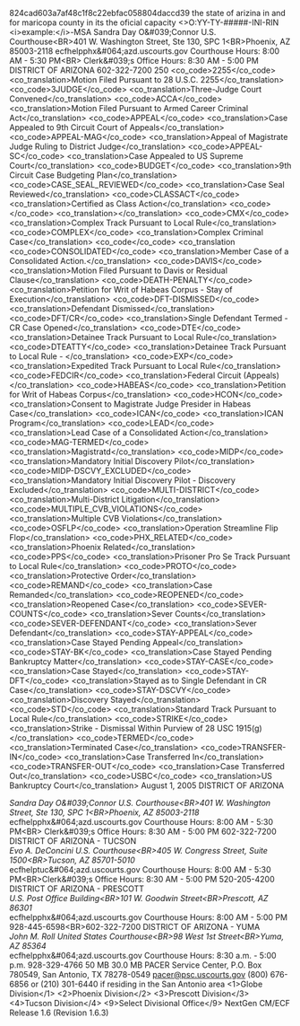 824cad603a7af48c1f8c22ebfac058804daccd39
the state of arizina in and for maricopa county in its the  oficial capacity <opt>
  <>O:YY-TY-#####-INI-RIN &lt;i&gt;example:&lt;/i&gt;-MSA
</CaseNo>
  <CourtAddress>Sandra Day O&amp;#039;Connor U.S. Courthouse&lt;BR&gt;401 W. Washington Street, Ste 130, SPC 1&lt;BR&gt;Phoenix, AZ 85003-2118</CourtAddress>
  <CourtEmail>ecfhelpphx&amp;#064;azd.uscourts.gov</CourtEmail>
  <CourtHours>Courthouse Hours: 8:00 AM - 5:30 PM&lt;BR&gt; Clerk&amp;#039;s Office Hours: 8:30 AM - 5:00 PM</CourtHours>
  <CourtName>DISTRICT OF ARIZONA</CourtName>
  <CourtPhone>602-322-7200</CourtPhone>
  <DktRptWarnSize>250</DktRptWarnSize>
  <FlagDefs>
    <co_code>2255</co_code>
    <co_translation>Motion Filed Pursuant to 28 U.S.C. 2255</co_translation>
  </FlagDefs>
  <FlagDefs>
    <co_code>3JUDGE</co_code>
    <co_translation>Three-Judge Court Convened</co_translation>
  </FlagDefs>
  <FlagDefs>
    <co_code>ACCA</co_code>
    <co_translation>Motion Filed Pursuant to Armed Career Criminal Act</co_translation>
  </FlagDefs>
  <FlagDefs>
    <co_code>APPEAL</co_code>
    <co_translation>Case Appealed to 9th Circuit Court of Appeals</co_translation>
  </FlagDefs>
  <FlagDefs>
    <co_code>APPEAL-MAG</co_code>
    <co_translation>Appeal of Magistrate Judge Ruling to District Judge</co_translation>
  </FlagDefs>
  <FlagDefs>
    <co_code>APPEAL-SC</co_code>
    <co_translation>Case Appealed to US Supreme Court</co_translation>
  </FlagDefs>
  <FlagDefs>
    <co_code>BUDGET</co_code>
    <co_translation>9th Circuit Case Budgeting Plan</co_translation>
  </FlagDefs>
  <FlagDefs>
    <co_code>CASE_SEAL_REVIEWED</co_code>
    <co_translation>Case Seal Reviewed</co_translation>
  </FlagDefs>
  <FlagDefs>
    <co_code>CLASSACT</co_code>
    <co_translation>Certified as Class Action</co_translation>
  </FlagDefs>
  <FlagDefs>
    <co_code></co_code>
    <co_translation></co_translation>
  </FlagDefs>
  <FlagDefs>
    <co_code>CMX</co_code>
    <co_translation>Complex Track Pursuant to Local Rule</co_translation>
  </FlagDefs>
  <FlagDefs>
    <co_code>COMPLEX</co_code>
    <co_translation>Complex Criminal Case</co_translation>
  </FlagDefs>
  <FlagDefs>
    <co_code</co_code>
    <co_translation 
  </FlagDefs>
  <FlagDefs>
    <co_code>CONSOLIDATED</co_code>
    <co_translation>Member Case of a Consolidated Action.</co_translation>
  </FlagDefs>
  <FlagDefs>
    <co_code>DAVIS</co_code>
    <co_translation>Motion Filed Pursuant to Davis or Residual Clause</co_translation>
  </FlagDefs>
  <FlagDefs>
    <co_code>DEATH-PENALTY</co_code>
    <co_translation>Petition for Writ of Habeas Corpus - Stay of Execution</co_translation>
  </FlagDefs>
  <FlagDefs>
    <co_code>DFT-DISMISSED</co_code>
    <co_translation>Defendant Dismissed</co_translation>
  </FlagDefs>
  <FlagDefs>
    <co_code>DFT/CR</co_code>
    <co_translation>Single Defendant Termed - CR Case Opened</co_translation>
  </FlagDefs>
  <FlagDefs>
    <co_code>DTE</co_code>
    <co_translation>Detainee Track Pursuant to Local Rule</co_translation>
  </FlagDefs>
  <FlagDefs>
    <co_code>DTEATTY</co_code>
    <co_translation>Detainee Track Pursuant to Local Rule - </co_translation>
  </FlagDefs>
  <FlagDefs>
    <co_code>EXP</co_code>
    <co_translation>Expedited Track Pursuant to Local Rule</co_translation>
  </FlagDefs>
  <FlagDefs>
    <co_code>FEDCIR</co_code>
    <co_translation>Federal Circuit (Appeals)</co_translation>
  </FlagDefs>
  <FlagDefs>
    <co_code>HABEAS</co_code>
    <co_translation>Petition for Writ of Habeas Corpus</co_translation>
  </FlagDefs>
  <FlagDefs>
    <co_code>HCON</co_code>
    <co_translation>Consent to Magistrate Judge Presider in Habeas Case</co_translation>
  </FlagDefs>
  <FlagDefs>
    <co_code>ICAN</co_code>
    <co_translation>ICAN Program</co_translation>
  </FlagDefs>
  <FlagDefs>
    <co_code>LEAD</co_code>
    <co_translation>Lead Case of a Consolidated Action</co_translation>
  </FlagDefs>
  <FlagDefs>
    <co_code>MAG-TERMED</co_code>
    <co_translation>Magistratd</co_translation>
  </FlagDefs>
  <FlagDefs>
    <co_code>MIDP</co_code>
    <co_translation>Mandatory Initial Discovery Pilot</co_translation>
  </FlagDefs>
  <FlagDefs>
    <co_code>MIDP-DSCVY_EXCLUDED</co_code>
    <co_translation>Mandatory Initial Discovery Pilot - Discovery Excluded</co_translation>
  </FlagDefs>
  <FlagDefs>
    <co_code>MULTI-DISTRICT</co_code>
    <co_translation>Multi-District Litigation</co_translation>
  </FlagDefs>
  <FlagDefs>
    <co_code>MULTIPLE_CVB_VIOLATIONS</co_code>
    <co_translation>Multiple CVB Violations</co_translation>
  </FlagDefs>
  <FlagDefs>
    <co_code>OSFLP</co_code>
    <co_translation>Operation Streamline Flip Flop</co_translation>
  </FlagDefs>
  <FlagDefs>
    <co_code>PHX_RELATED</co_code>
    <co_translation>Phoenix Related</co_translation>
  </FlagDefs>
  <FlagDefs>
    <co_code>PPS</co_code>
    <co_translation>Prisoner Pro Se Track Pursuant to Local Rule</co_translation>
  </FlagDefs>
  <FlagDefs>
    <co_code>PROTO</co_code>
    <co_translation>Protective Order</co_translation>
  </FlagDefs>
  <FlagDefs>
    <co_code>REMAND</co_code>
    <co_translation>Case Remanded</co_translation>
  </FlagDefs>
  <FlagDefs>
    <co_code>REOPENED</co_code>
    <co_translation>Reopened Case</co_translation>
  </FlagDefs>
  <FlagDefs>
    <co_code>SEVER-COUNTS</co_code>
    <co_translation>Sever Counts</co_translation>
  </FlagDefs>
  <FlagDefs>
    <co_code>SEVER-DEFENDANT</co_code>
    <co_translation>Sever Defendant</co_translation>
  </FlagDefs>
  <FlagDefs>
    <co_code>STAY-APPEAL</co_code>
    <co_translation>Case Stayed Pending Appeal</co_translation>
  </FlagDefs>
  <FlagDefs>
    <co_code>STAY-BK</co_code>
    <co_translation>Case Stayed Pending Bankruptcy Matter</co_translation>
  </FlagDefs>
  <FlagDefs>
    <co_code>STAY-CASE</co_code>
    <co_translation>Case Stayed</co_translation>
  </FlagDefs>
  <FlagDefs>
    <co_code>STAY-DFT</co_code>
    <co_translation>Stayed as to Single Defendant in CR Case</co_translation>
  </FlagDefs>
  <FlagDefs>
    <co_code>STAY-DSCVY</co_code>
    <co_translation>Discovery Stayed</co_translation>
  </FlagDefs>
  <FlagDefs>
    <co_code>STD</co_code>
    <co_translation>Standard Track Pursuant to Local Rule</co_translation>
  </FlagDefs>
  <FlagDefs>
    <co_code>STRIKE</co_code>
    <co_translation>Strike - Dismissal Within Purview of 28 USC 1915(g)</co_translation>
  </FlagDefs>
  <FlagDefs>
    <co_code>TERMED</co_code>
    <co_translation>Terminated Case</co_translation>
  </FlagDefs>
  <FlagDefs>
    <co_code>TRANSFER-IN</co_code>
    <co_translation>Case Transferred In</co_translation>
  </FlagDefs>
  <FlagDefs>
    <co_code>TRANSFER-OUT</co_code>
    <co_translation>Case Transferred Out</co_translation>
  </FlagDefs>
  <FlagDefs>
    <co_code>USBC</co_code>
    <co_translation>US Bankruptcy Court</co_translation>
  </FlagDefs>
  <GoLiveDate>August 1, 2005</GoLiveDate>
  <Locations>
    <name>DISTRICT OF ARIZONA</name>
    <address>Sandra Day O&amp;#039;Connor U.S. Courthouse&lt;BR&gt;401 W. Washington Street, Ste 130, SPC 1&lt;BR&gt;Phoenix, AZ 85003-2118</address>
    <email>ecfhelpphx&amp;#064;azd.uscourts.gov</email>
    <hours>Courthouse Hours: 8:00 AM - 5:30 PM&lt;BR&gt; Clerk&amp;#039;s Office Hours: 8:30 AM - 5:00 PM</hours>
    <phone>602-322-7200</phone>
  </Locations>
  <Locations>
    <name>DISTRICT OF ARIZONA - TUCSON</name>
    <address>Evo A. DeConcini U.S. Courthouse&lt;BR&gt;405 W. Congress Street, Suite 1500&lt;BR&gt;Tucson, AZ 85701-5010</address>
    <email>ecfhelptuc&amp;#064;azd.uscourts.gov</email>
    <hours>Courthouse Hours: 8:00 AM - 5:30 PM&lt;BR&gt;Clerk&amp;#039;s Office Hours: 8:30 AM - 5:00 PM</hours>
    <phone>520-205-4200</phone>
  </Locations>
  <Locations>
    <name>DISTRICT OF ARIZONA - PRESCOTT</name>
    <address>U.S. Post Office Building&lt;BR&gt;101 W. Goodwin Street&lt;BR&gt;Prescott, AZ 86301</address>
    <email>ecfhelpphx&amp;#064;azd.uscourts.gov</email>
    <hours>Courthouse Hours: 8:00 AM - 5:00 PM</hours>
    <phone>928-445-6598&lt;BR&gt;602-322-7200</phone>
  </Locations>
  <Locations>
    <name>DISTRICT OF ARIZONA - YUMA</name>
    <address>John M. Roll United States Courthouse&lt;BR&gt;98 West 1st Street&lt;BR&gt;Yuma, AZ  85364</address>
    <email>ecfhelpphx&amp;#064;azd.uscourts.gov</email>
    <hours>Courthouse Hours: 8:30 a.m. - 5:00 p.m.</hours>
    <phone>928-329-4766</phone>
  </Locations>
  <MergeDocNonCrt>50 MB</MergeDocNonCrt>
  <PDFdoc>30.0 MB</PDFdoc>
  <PacerAddress>PACER Service Center, P.O. Box 780549, San Antonio, TX 78278-0549</PacerAddress>
  <PacerEmail>pacer@psc.uscourts.gov</PacerEmail>
  <PacerPhone>(800) 676-6856 or (210) 301-6440 if residing in the San Antonio area</PacerPhone>
  <office>
    <1>Globe Division</1>
    <2>Phoenix Division</2>
    <3>Prescott Division</3>
    <4>Tucson Division</4>
    <9>Select Divisional Office</9>
  </office>
  <releaseName>NextGen CM/ECF Release 1.6 (Revision 1.6.3)</releaseName>
</opt>
